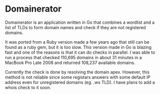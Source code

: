Domainerator
============

Domainerator is an application written in Go that combines a wordlist and a list of TLDs to form domain names and check if they are not registered domains.

It was ported from a Ruby version made a few years ago that still can be found as a ruby gem, but it is too slow. This version made in Go is blazing fast and one of the reasons is that it can do checks in parallel. I was able to run a process that checked 110,695 domains in about 31 minutes in a MacBook Pro Late 2008 and returned 108,237 available domains.

Currently the check is done by resolving the domain apex. However, this method is not reliable since some registars answers with some default IP address even for unregistered domains (eg. .ws TLD). I have plans to add a whois check to it soon.
